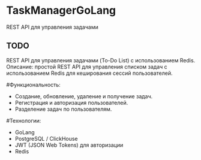 # TaskManagerGoLang
REST API для управления задачами


## TODO
REST API для управления задачами (To-Do List) с использованием Redis.
Описание: простой REST API для управления списком задач с использованием Redis для кеширования сессий пользователей.

#Функциональность:
- Создание, обновление, удаление и получение задач.
- Регистрация и авторизация пользователей.
- Разделение задач по пользователям.

#Технологии:
- GoLang
- PostgreSQL / ClickHouse
- JWT (JSON Web Tokens) для авторизации
- Redis

